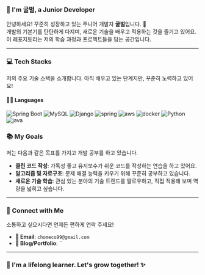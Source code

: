 ### 👋 I'm 굴벌, a Junior Developer

안녕하세요! 꾸준히 성장하고 있는 주니어 개발자 **굴벌**입니다. 🚀  
개발의 기본기를 탄탄하게 다지며, 새로운 기술을 배우고 적용하는 것을 즐기고 있어요.  
이 레포지토리는 저의 학습 과정과 프로젝트들을 담는 공간입니다.  

---

### 💻 Tech Stacks

저의 주요 기술 스택을 소개합니다. 아직 배우고 있는 단계지만, 꾸준히 노력하고 있어요!

#### 👨‍💻 Languages

![Spring Boot](https://img.shields.io/badge/springboot-6DB33F.svg?&style=for-the-badge&logo=springboot&logoColor=white) ![MySQL](https://img.shields.io/badge/mysql-4479A1.svg?&style=for-the-badge&logo=mysql&logoColor=white) ![Django](https://img.shields.io/badge/django-092E20.svg?&style=for-the-badge&logo=django&logoColor=white) ![spring](https://img.shields.io/badge/spring-6DB33F.svg?&style=for-the-badge&logo=spring&logoColor=white)   ![aws](https://img.shields.io/badge/Aws-000000.svg?&style=for-the-badge) ![docker](https://img.shields.io/badge/docker-2496ED.svg?&style=for-the-badge&logo=docker&logoColor=white) ![Python](https://img.shields.io/badge/python-3776AB.svg?&style=for-the-badge&logo=python&logoColor=white) ![java](https://img.shields.io/badge/Java-000000.svg?&style=for-the-badge) 

### 📚 My Goals

저는 다음과 같은 목표를 가지고 개발 공부를 하고 있습니다.
* **클린 코드 작성**: 가독성 좋고 유지보수가 쉬운 코드를 작성하는 연습을 하고 있어요.
* **알고리즘 및 자료구조**: 문제 해결 능력을 키우기 위해 꾸준히 공부하고 있습니다.
* **새로운 기술 학습**: 관심 있는 분야의 기술 트렌드를 팔로우하고, 직접 적용해 보며 역량을 넓히고 싶습니다.

---

### 🤝 Connect with Me

소통하고 싶으시다면 언제든 편하게 연락 주세요!

* **📧 Email**: `chomeco99@gmail.com`
* **🔗 Blog/Portfolio**: ``

---

### 🌱 I'm a lifelong learner. Let's grow together! ✨

